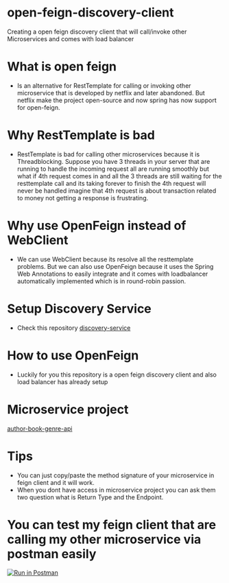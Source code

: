 # open-feign-discovery-client
Creating a open feign discovery client that will call/invoke other Microservices and comes with load balancer

# What is open feign
- Is an alternative for RestTemplate for calling or invoking other microservice that is developed by netflix and later abandoned.
But netflix make the project open-source and now spring has now support for open-feign.

# Why RestTemplate is bad
- RestTemplate is bad for calling other microservices because it is Threadblocking. Suppose you have 3 threads in your server that are running
to handle the incoming request all are running smoothly but what if 4th request comes in and all the 3 threads are still waiting for the
resttemplate call and its taking forever to finish the 4th request will never be handled imagine that 4th request is about transaction related to
money not getting a response is frustrating.

# Why use OpenFeign instead of WebClient
- We can use WebClient because its resolve all the resttemplate problems. But we can also use OpenFeign because it uses the Spring Web Annotations to easily integrate and it comes with loadbalancer automatically implemented which is in round-robin passion.
# Setup Discovery Service
- Check this repository [discovery-service](https://github.com/Elleined/eureka-discovery-service)

# How to use OpenFeign
- Luckily for you this repository is a open feign discovery client and also load balancer has already setup

# Microservice project
[author-book-genre-api](https://github.com/Elleined/book-author-genre-rest-api.git)

# Tips
- You can just copy/paste the method signature of your microservice in feign client and it will work.
- When you dont have access in microservice project you can ask them two question what is Return Type and the Endpoint.

# You can test my feign client that are calling my other microservice via postman easily
[![Run in Postman](https://run.pstmn.io/button.svg)](https://app.getpostman.com/run-collection/26932885-50b24c11-3002-46ca-ab2d-fe7e64227e0a?action=collection%2Ffork&source=rip_markdown&collection-url=entityId%3D26932885-50b24c11-3002-46ca-ab2d-fe7e64227e0a%26entityType%3Dcollection%26workspaceId%3D1025f89f-d385-4194-8336-c923f55680b5)
